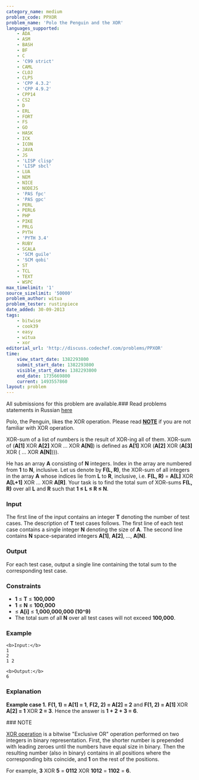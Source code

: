 ```yaml
---
category_name: medium
problem_code: PPXOR
problem_name: 'Polo the Penguin and the XOR'
languages_supported:
    - ADA
    - ASM
    - BASH
    - BF
    - C
    - 'C99 strict'
    - CAML
    - CLOJ
    - CLPS
    - 'CPP 4.3.2'
    - 'CPP 4.9.2'
    - CPP14
    - CS2
    - D
    - ERL
    - FORT
    - FS
    - GO
    - HASK
    - ICK
    - ICON
    - JAVA
    - JS
    - 'LISP clisp'
    - 'LISP sbcl'
    - LUA
    - NEM
    - NICE
    - NODEJS
    - 'PAS fpc'
    - 'PAS gpc'
    - PERL
    - PERL6
    - PHP
    - PIKE
    - PRLG
    - PYTH
    - 'PYTH 3.4'
    - RUBY
    - SCALA
    - 'SCM guile'
    - 'SCM qobi'
    - ST
    - TCL
    - TEXT
    - WSPC
max_timelimit: '1'
source_sizelimit: '50000'
problem_author: witua
problem_tester: rustinpiece
date_added: 30-09-2013
tags:
    - bitwise
    - cook39
    - easy
    - witua
    - xor
editorial_url: 'http://discuss.codechef.com/problems/PPXOR'
time:
    view_start_date: 1382293800
    submit_start_date: 1382293800
    visible_start_date: 1382293800
    end_date: 1735669800
    current: 1493557860
layout: problem
---
```

All submissions for this problem are available.###  Read problems statements in Russian [here](http://www.codechef.com/download/translated/COOK39/russian/PPXOR.pdf)

Polo, the Penguin, likes the XOR operation. Please read [**NOTE**](#NOTE) if you are not familiar with XOR operation.

XOR-sum of a list of numbers is the result of XOR-ing all of them. XOR-sum of (**A\[1\]** XOR **A\[2\]** XOR ... XOR **A\[N\]**) is defined as **A\[1\]** XOR (**A\[2\]** XOR (**A\[3\]** XOR ( ... XOR **A\[N\]**))).

He has an array **A** consisting of **N** integers. Index in the array are numbered from **1** to **N**, inclusive. Let us denote by **F(L, R)**, the XOR-sum of all integers in the array **A** whose indices lie from **L** to **R**, inclusive, i.e. **F(L, R)** = **A\[L\]** XOR **A\[L+1\]** XOR ... XOR **A\[R\]**. Your task is to find the total sum of XOR-sums **F(L, R)** over all **L** and **R** such that **1 ≤ L ≤ R ≤ N**.

### Input

The first line of the input contains an integer **T** denoting the number of test cases. The description of **T** test cases follows. The first line of each test case contains a single integer **N** denoting the size of **A**. The second line contains **N** space-separated integers **A\[1\]**, **A\[2\]**, ..., **A\[N\]**.

### Output

For each test case, output a single line containing the total sum to the corresponding test case.

### Constraints

- **1** ≤ **T** ≤ **100,000**
- **1** ≤ **N** ≤ **100,000**
- ≤ **A\[i\]** ≤ **1,000,000,000 (10^9)**
- The total sum of all **N** over all test cases will not exceed **100,000**.

### Example

```
<b>Input:</b>
1
2
1 2

<b>Output:</b>
6

```
### Explanation

**Example case 1.** **F(1, 1) = A\[1\] = 1**, **F(2, 2) = A\[2\] = 2** and **F(1, 2) = A\[1\]** XOR **A\[2\] = 1** XOR **2 = 3**. Hence the answer is **1 + 2 + 3 = 6**.

<a name="NOTE">
### NOTE

</a>

[XOR operation](http://en.wikipedia.org/wiki/Exclusive_or) is a bitwise "Exclusive OR" operation performed on two integers in binary representation. First, the shorter number is prepended with leading zeroes until the numbers have equal size in binary. Then the resulting number (also in binary) contains  in all positions where the corresponding bits coincide, and **1** on the rest of the positions.

 For example, **3** XOR **5** = **0112** XOR **1012** = **1102** = **6**.